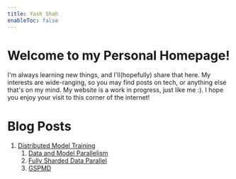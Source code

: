 ```yaml
---
title: Yash Shah
enableToc: false
---
```

# Welcome to my Personal Homepage!

I'm always learning new things, and I'll(hopefully) share that here. My interests are wide-ranging, so you may find posts on tech, or anything else that's on my mind. My website is a work in progress, just like me :). I hope you enjoy your visit to this corner of the internet!


# Blog Posts

1. [Distributed Model Training](distributed_model_training/00_distributed_model_training.md)
	1. [Data and Model Parallelism](distributed_model_training/01_dp_and_mp.md)
	2. [Fully Sharded Data Parallel](distributed_model_training/02_fdsp.md)
	3. [GSPMD](distributed_model_training/03_gspmd.md)



